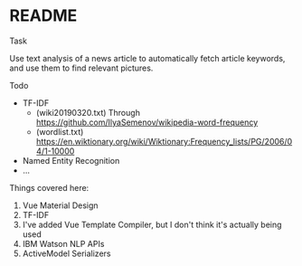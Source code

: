 # README

Task

Use text analysis of a news article to automatically fetch article keywords, and use them to find relevant pictures.

Todo

* TF-IDF
  - (wiki20190320.txt) Through https://github.com/IlyaSemenov/wikipedia-word-frequency
  - (wordlist.txt) https://en.wiktionary.org/wiki/Wiktionary:Frequency_lists/PG/2006/04/1-10000
* Named Entity Recognition
* ...

Things covered here:

1. Vue Material Design
1. TF-IDF
1. I've added Vue Template Compiler, but I don't think it's actually being used
1. IBM Watson NLP APIs
1. ActiveModel Serializers
